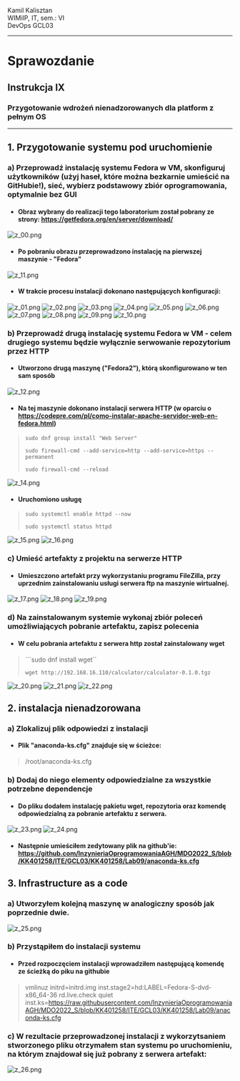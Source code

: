 Kamil Kalisztan <br>
WIMiIP, IT, sem.: VI <br>
DevOps GCL03

- - -

# Sprawozdanie

## Instrukcja IX

### Przygotowanie wdrożeń nienadzorowanych dla platform z pełnym OS

--- 

## 1. Przygotowanie systemu pod uruchomienie

### a) Przeprowadź instalację systemu Fedora w VM, skonfiguruj użytkowników (użyj haseł, które można bezkarnie umieścić na GitHubie!), sieć, wybierz podstawowy zbiór oprogramowania, optymalnie bez GUI

* #### Obraz wybrany do realizacji tego laboratorium został pobrany ze strony: https://getfedora.org/en/server/download/ 
![z_00.png](./z_00.png)

* #### Po pobraniu obrazu przeprowadzono instalację na pierwszej maszynie - "Fedora"
![z_11.png](./z_11.png)
* #### W trakcie procesu instalacji dokonano następujących konfiguracji:
![z_01.png](./z_01.png)
![z_02.png](./z_02.png)
![z_03.png](./z_03.png)
![z_04.png](./z_04.png)
![z_05.png](./z_05.png)
![z_06.png](./z_06.png)
![z_07.png](./z_07.png)
![z_08.png](./z_08.png)
![z_09.png](./z_09.png)
![z_10.png](./z_10.png)

### b) Przeprowadź drugą instalację systemu Fedora w VM - celem drugiego systemu będzie wyłącznie serwowanie repozytorium przez HTTP

* #### Utworzono drugą maszynę ("Fedora2"), którą skonfigurowano w ten sam sposób
![z_12.png](./z_12.png)

* #### Na tej maszynie dokonano instalacji serwera HTTP (w oparciu o https://codepre.com/pl/como-instalar-apache-servidor-web-en-fedora.html)
> ```sudo dnf group install "Web Server"```
>
> ```sudo firewall-cmd --add-service=http --add-service=https --permanent```
>
> ```sudo firewall-cmd --reload```

![z_14.png](./z_14.png)

* #### Uruchomiono usługę

> ```sudo systemctl enable httpd --now```
>
> ```sudo systemctl status httpd```

![z_15.png](./z_15.png)
![z_16.png](./z_16.png)

### c) Umieść artefakty z projektu na serwerze HTTP

* #### Umieszczono artefakt przy wykorzystaniu programu FileZilla, przy uprzednim zainstalowaniu usługi serwera ftp na maszynie wirtualnej.

![z_17.png](./z_17.png)
![z_18.png](./z_18.png)
![z_19.png](./z_19.png)

### d) Na zainstalowanym systemie wykonaj zbiór poleceń umożliwiających pobranie artefaktu, zapisz polecenia

* #### W celu pobrania artefaktu z serwera http został zainstalowany wget

> ```sudo dnf install wget``
>
> ```wget http://192.168.16.110/calculator/calculator-0.1.0.tgz```


![z_20.png](./z_20.png)
![z_21.png](./z_21.png)
![z_22.png](./z_22.png)


## 2. instalacja nienadzorowana  

### a) Zlokalizuj plik odpowiedzi z instalacji

* #### Plik "anaconda-ks.cfg" znajduje się w ścieżce:
> /root/anaconda-ks.cfg

### b) Dodaj do niego elementy odpowiedzialne za wszystkie potrzebne dependencje

* #### Do pliku dodałem instalację pakietu wget, repozytoria oraz komendę odpowiedzialną za pobranie artefaktu z serwera.

![z_23.png](./z_23.png)
![z_24.png](./z_24.png)

* #### Następnie umieściłem zedytowany plik na github'ie: https://github.com/InzynieriaOprogramowaniaAGH/MDO2022_S/blob/KK401258/ITE/GCL03/KK401258/Lab09/anaconda-ks.cfg


## 3. Infrastructure as a code

### a) Utworzyłem kolejną maszynę w analogiczny sposób jak poprzednie dwie.

![z_25.png](./z_25.png)

### b) Przystąpiłem do instalacji systemu
* #### Przed rozpoczęciem instalacji wprowadziłem następującą komendę ze ścieżką do piku na githubie
> vmlinuz initrd=initrd.img inst.stage2=hd:LABEL=Fedora-S-dvd-x86_64-36 rd.live.check quiet inst.ks=https://raw.githubusercontent.com/InzynieriaOprogramowaniaAGH/MDO2022_S/blob/KK401258/ITE/GCL03/KK401258/Lab09/anaconda-ks.cfg

### c) W rezultacie przeprowadzonej instalacji z wykorzytsaniem stworzonego pliku otrzymałem stan systemu po uruchomieniu, na którym znajdował się już pobrany z serwera artefakt:
![z_26.png](./z_26.png)











	














































































































































































